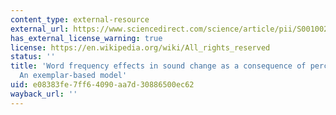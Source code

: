 ```yaml
---
content_type: external-resource
external_url: https://www.sciencedirect.com/science/article/pii/S0010027719300046?via%3Dihub
has_external_license_warning: true
license: https://en.wikipedia.org/wiki/All_rights_reserved
status: ''
title: 'Word frequency effects in sound change as a consequence of perceptual asymmetries:
  An exemplar-based model'
uid: e08383fe-7ff6-4090-aa7d-30886500ec62
wayback_url: ''
---
```

